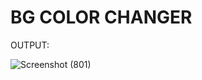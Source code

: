 # BG COLOR CHANGER

OUTPUT:

![Screenshot (801)](https://github.com/bishalganai05/REACT-Projects/assets/113580047/e5803494-2a01-4e1a-8d48-cb917f8e85a9)

